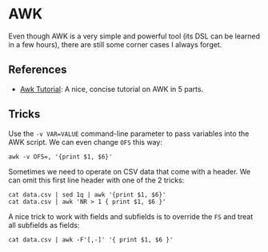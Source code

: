 AWK
===

Even though AWK is a very simple and powerful tool (its DSL can be learned in
a few hours), there are still some corner cases I always forget.


References
----------

 - [Awk Tutorial](https://blog.jpalardy.com/posts/why-learn-awk/):
   A nice, concise tutorial on AWK in 5 parts.


Tricks
------

Use the `-v VAR=VALUE` command-line parameter to pass variables into the AWK
script.  We can even change `OFS` this way:

    awk -v OFS=, '{print $1, $6}'

Sometimes we need to operate on CSV data that come with a header.  We can omit
this first line header with one of the 2 tricks:

    cat data.csv | sed 1q | awk '{print $1, $6}'
    cat data.csv | awk 'NR > 1 { print $1, $6 }'

A nice trick to work with fields and subfields is to override the `FS` and treat
all subfields as fields:

    cat data.csv | awk -F'[,-]' '{ print $1, $6 }'
